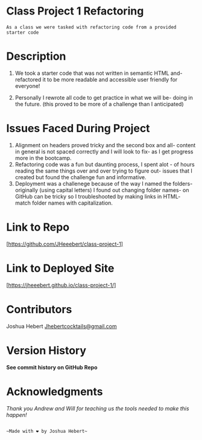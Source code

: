 # Class Project 1 Refactoring
    As a class we were tasked with refactoring code from a provided starter code 

# Description
1. We took a starter code that was not written in semantic HTML and-
    refactored it to be more readable and accessible user friendly for everyone!

2. Personally I rewrote all code to get practice in what we will be-
    doing in the future. (this proved to be more of a challenge than I anticipated)


# Issues Faced During Project
1. Alignment on headers proved tricky and the second box and all- 
    content in general is not spaced correctly and I will look to fix- 
    as I get progress more in the bootcamp.
2. Refactoring code was a fun but daunting process, I spent alot -
    of hours reading the same things over and over trying to figure out-
    issues that I created but found the challenge fun and informative.
3. Deployment was a challenege because of the way I named the folders- 
    originally (using capital letters) I found out changing folder names-
    on GitHub can be tricky so I troubleshooted by making links in HTML- 
    match folder names with capitalization.

# Link to Repo
[https://github.com/JHeeebert/class-project-1]

# Link to Deployed Site
[https://jheeebert.github.io/class-project-1/]

# Contributors
Joshua Hebert
Jhebertcocktails@gmail.com

# Version History
**See commit history on GitHub Repo**

# Acknowledgments
*Thank you Andrew and Will for teaching us the tools needed to make this happen!*

                                                                                        ~Made with ❤️ by Joshua Hebert~                      